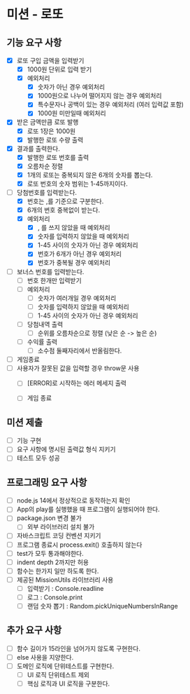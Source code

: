 # 미션 - 로또

## 기능 요구 사항

- [x] 로또 구입 금액을 입력받기
  - [x] 1000원 단위로 입력 받기
  - [x] 예외처리
    - [x] 숫자가 아닌 경우 예외처리
    - [x] 1000원으로 나누어 떨어지지 않는 경우 예외처리
    - [x] 특수문자나 공백이 있는 경우 예외처리 (여러 입력값 포함)
    - [x] 1000원 미만일때 예외처리
- [x] 받은 금액만큼 로또 발행
  - [x] 로또 1장은 1000원
  - [x] 발행한 로또 수량 출력
- [x] 결과를 출력한다.
  - [x] 발행한 로또 번호를 출력
  - [x] 오름차순 정렬
  - [x] 1개의 로또는 중복되지 않은 6개의 숫자를 뽑는다.
  - [x] 로또 번호의 숫자 범위는 1-45까지이다.
- [ ] 당첨번호를 입력받는다.
  - [x] 번호는 ,를 기준으로 구분한다.
  - [x] 6개의 번호 중복없이 받는다.
  - [x] 예외처리
    - [x] , 를 쓰지 않았을 때 예외처리
    - [x] 숫자를 입력하지 않았을 때 예외처리
    - [x] 1-45 사이의 숫자가 아닌 경우 예외처리
    - [x] 번호가 6개가 아닌 경우 예외처리
    - [x] 번호가 중복될 경우 예외처리
- [ ] 보너스 번호를 입력받는다.
  - [ ] 번호 한개만 입력받기
  - [ ] 예외처리
    - [ ] 숫자가 여러개일 경우 예외처리
    - [ ] 숫자를 입력하지 않았을 때 예외처리
    - [ ] 1-45 사이의 숫자가 아닌 경우 예외처리
  - [ ] 당첨내역 출력
    - [ ] 순위를 오름차순으로 정렬 (낮은 순 -> 높은 순)
  - [ ] 수익률 출력
    - [ ] 소수점 둘째자리에서 반올림한다.
- [ ] 게임종료
- [ ] 사용자가 잘못된 값을 입력할 경우 throw문 사용
  - [ ] [ERROR]로 시작하는 에러 메세지 출력
  - [ ] 게임 종료


## 미션 제출
- [ ] 기능 구현 
- [ ] 요구 사항에 명시된 출력값 형식 지키기
- [ ] 테스트 모두 성공

## 프로그래밍 요구 사항
- [ ] node.js 14에서 정상적으로 동작하는지 확인
- [ ] App의 play를 실행했을 때 프로그램이 실행되어야 한다.
- [ ] package.json 변경 불가
  - [ ] 외부 라이브러리 설치 불가
- [ ] 자바스크립트 코딩 컨벤션 지키기
- [ ] 프로그램 종료시 process.exit() 호출하지 않는다
- [ ] test가 모두 통과해야한다.
- [ ] indent depth 2까지만 허용
- [ ] 함수는 한가지 일만 하도록 한다.
- [ ] 제공된 MissionUtils 라이브러리 사용
  - [ ] 입력받기 :  Console.readline
  - [ ] 로그 : Console.print
  - [ ] 랜덤 숫자 뽑기 : Random.pickUniqueNumbersInRange 

## 추가 요구 사항
- [ ] 함수 길이가 15라인을 넘어가지 않도록 구현한다. 
- [ ] else 사용을 지양한다.
- [ ] 도메인 로직에 단위테스트를 구현한다.
  - [ ] UI 로직 단위테스트 제외
  - [ ] 핵심 로직과 UI 로직을 구분한다.
